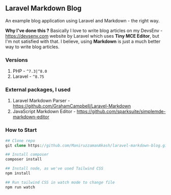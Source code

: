 
## Laravel Markdown Blog
An example blog application using Laravel and Markdown - the right way.


**Why I've done this ?**
Basically I love to write blog articles on my DevsEnv - https://devsenv.com website by Laravel which uses **Tiny MCE Editor**, but I'm not satisfied with that. I believe, using **Markdown** is just a much better way to write blog articles.

### Versions
1. PHP - `^7.3|^8.0`
2. Laravel - `^8.75`

### External packages, I used
1. Laravel Markdown Parser - https://github.com/GrahamCampbell/Laravel-Markdown
1. JavaScript Markdown Editor - https://github.com/sparksuite/simplemde-markdown-editor

### How to Start
```php
## Clone repo
git clone https://github.com/ManiruzzamanAkash/laravel-markdown-blog.git

## Install composer
composer install

## Install node, as we've used Tailwind CSS
npm install

## Run tailwind CSS in watch mode to change file
npm run watch
```




